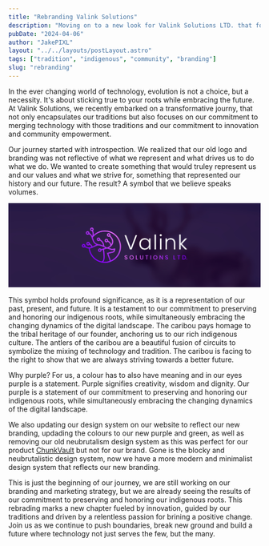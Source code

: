 ```yaml
---
title: "Rebranding Valink Solutions"
description: "Moving on to a new look for Valink Solutions LTD. that focuses on the intersection of technology and indigenous communities."
pubDate: "2024-04-06"
author: "JakePIXL"
layout: "../../layouts/postLayout.astro"
tags: ["tradition", "indigenous", "community", "branding"]
slug: "rebranding"
---
```


In the ever changing world of technology, evolution is not a choice, but a necessity. It's about sticking true to your roots while embracing the future. At Valink Solutions, we recently embarked on a transformative journy, that not only encapsulates our traditions but also focuses on our commitment to merging technology with those traditions and our commitment to innovation and community empowerment.

Our journey started with introspection. We realized that our old logo and branding was not reflective of what we represent and what drives us to do what we do. We wanted to create something that would truley represent us and our values and what we strive for, something that represented our history and our future. The result? A symbol that we believe speaks volumes.

![Valink Solutions Logo](./valink-banner.jpg)

This symbol holds profound significance, as it is a representation of our past, present, and future. It is a testament to our commitment to preserving and honoring our indigenous roots, while simultaneously embracing the changing dynamics of the digital landscape. The caribou pays homage to the tribal heritage of our founder, anchoring us to our rich indigenous culture. The antlers of the caribou are a beautiful fusion of circuits to symbolize the mixing of technology and tradition. The caribou is facing to the right to show that we are always striving towards a better future.

Why purple? For us, a colour has to also have meaning and in our eyes purple is a statement. Purple signifies creativity, wisdom and dignity. Our purple is a statement of our commitment to preserving and honoring our indigenous roots, while simultaneously embracing the changing dynamics of the digital landscape.

We also updating our design system on our website to reflect our new branding, updading the colours to our new purple and green, as well as removing our old neubrutalism design system as this was perfect for our product [ChunkVault](https://chunkvault.com) but not for our brand. Gone is the blocky and neubrutalistic design system, now we have a more modern and minimalist design system that reflects our new branding.

This is just the beginning of our journey, we are still working on our branding and marketing strategy, but we are already seeing the results of our commitment to preserving and honoring our indigenous roots. This rebrading marks a new chapter fueled by innovation, guided by our traditions and driven by a relentless passion for brining a positive change. Join us as we continue to push boundaries, break new ground and build a future where technology not just serves the few, but the many.
